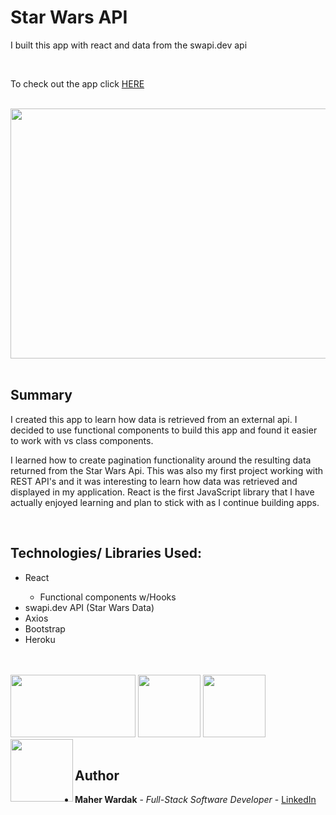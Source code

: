 # Star Wars API 

I built this app with react and data from the swapi.dev api


<br>
<p>To check out the app click 
<a href="https://mw-starwars-api.herokuapp.com/" rel="nofollow">HERE</a>
</p>

<br>
<image src ="src\images\star-wars.png" width="850" height="400" >
</br>
</br>

## Summary

 I created this app to learn how data is retrieved from an external api. I decided to use functional components to build this app and found it easier to work with vs class components. 

 I learned how to create pagination functionality around the resulting data returned from the Star Wars Api. This was also my first project working with REST API's and it was interesting to learn how data was retrieved and displayed in my application. React is the first JavaScript library  that I have actually enjoyed learning and plan to stick with as I continue building apps.  

 </br>


## Technologies/ Libraries Used:

 <ul>
    <li>React</li>
    <ul><li>Functional components w/Hooks</li></ul>
    <li>swapi.dev API (Star Wars Data)</li>
    <li>Axios</li>
    <li>Bootstrap</li>
    <li>Heroku</li>
 </ul>

 <div>
<br></br>
</div>


<div>
<image src ="src\images\bootstrap-logo.png" width="200" height="100" align ="centre">
<image src ="src\images\JS logo.png" width="100" height="100">

<image src ="src\images\heroku-logo.png" width="100" height="100">
<image src ="src\images\REACT LOGO.png" width="100" height="100" align ="left">
</div>
<br>



## Author

<ul>
<li><strong>Maher Wardak</strong> - <em>Full-Stack Software Developer</em> - <a href="" rel="nofollow">LinkedIn</a></li>
</ul>